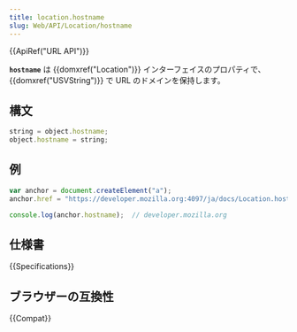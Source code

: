 ```yaml
---
title: location.hostname
slug: Web/API/Location/hostname
---
```

{{ApiRef("URL API")}}

**`hostname`** は {{domxref("Location")}} インターフェイスのプロパティで、 {{domxref("USVString")}} で URL のドメインを保持します。

## 構文

```js
string = object.hostname;
object.hostname = string;
```

## 例

```js
var anchor = document.createElement("a");
anchor.href = "https://developer.mozilla.org:4097/ja/docs/Location.hostname";

console.log(anchor.hostname);  // developer.mozilla.org
```

## 仕様書

{{Specifications}}

## ブラウザーの互換性

{{Compat}}
